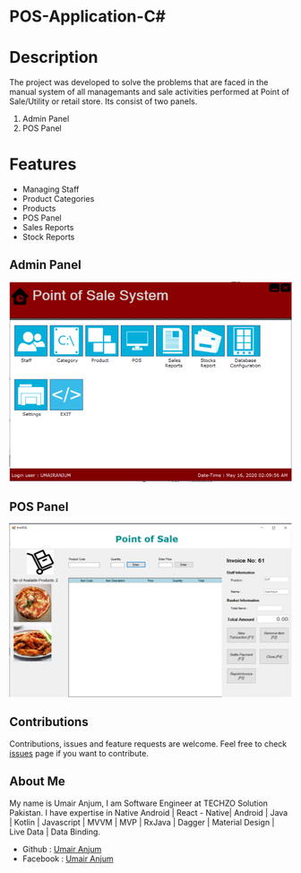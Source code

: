 # POS-Application-C#

# Description
The project was developed to solve the problems that are faced in the manual system of all managemants and sale activities performed at Point of Sale/Utility or retail store. Its consist of two panels.

1) Admin Panel
2) POS Panel

# Features 
- Managing Staff
- Product Categories
- Products 
- POS Panel
- Sales Reports 
- Stock Reports

## Admin Panel
![](Screenshots/POS.PNG)
## POS Panel
![](Screenshots/POS-Panel.PNG)

## Contributions 
Contributions, issues and feature requests are welcome.
Feel free to check [issues](https://github.com/UmairAnjum86/POS-App/issues "issues") page if you want to contribute.

## About Me
My name is Umair Anjum, I am Software Engineer at TECHZO Solution Pakistan. I have expertise in Native Android | React - Native| Android | Java | Kotlin | Javascript | MVVM | MVP | RxJava | Dagger | Material Design | Live Data | Data Binding.

- Github : [Umair Anjum ](https://github.com/UmairAnjum86 "Umair Anjum")
- Facebook : [Umair Anjum](facebook.com/umair.anjum.357/ "Umair Anjum")

